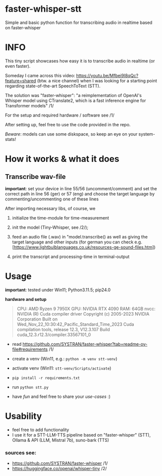 # faster-whisper-stt
 Simple and basic python function for transcribing audio in realtime based on faster-whisper

# INFO 

This tiny script showcases how easy it is to transcribe audio in realtime (or even faster).

Someday I came across this video: https://youtu.be/Mfbei9I8qQc?feature=shared (btw. a nice channel) when I was looking for a starting point regarding state-of-the-art SpeechToText (STT).

The solution was "faster-whisper":
"a reimplementation of OpenAI's Whisper model using CTranslate2, which is a fast inference engine for Transformer models" /1/

For the setup and required hardware / software see /1/

After setting up, feel free to use the code provided in the repo.

*Beware*: models can use some diskspace, so keep an eye on your system-stats!

# How it works & what it does
## Transcribe wav-file
**important**: set your device in line 55/56 (uncomment/comment) and set the correct path in line 56 (ger) or 57 (eng) and choose the target language by commenting/uncommenting one of these lines

After importing necessary libs, of course, we

1. initialize the time-module for time-measurement

2. init the model (Tiny-Whisper, see /2/); 

3. feed an audio file (.wav) in "model.transcribe() as well as giving the target language and other inputs (for german you can check e.g. [https://www.lightbulblanguages.co.uk/resources-ge-sound-files.htm])

4. print the transcript and processing-time in terminal-output

# Usage
**important**: tested under Win11; Python3.11.5; pip24.0

**hardware and setup**
> CPU: AMD Ryzen 9 7950X
GPU: NVIDIA RTX 4090
RAM: 64GB
nvcc: NVIDIA (R) Cuda compiler driver
Copyright (c) 2005-2023 NVIDIA Corporation
Built on Wed_Nov_22_10:30:42_Pacific_Standard_Time_2023
Cuda compilation tools, release 12.3, V12.3.107
Build cuda_12.3.r12.3/compiler.33567101_0

- read https://github.com/SYSTRAN/faster-whisper?tab=readme-ov-file#requirements /1/

- create a venv (Win11, e.g.: `python -m venv stt-venv`)

- activate venv (Win11: `stt-venv/Scripts/activate`)

- `pip install -r requirements.txt`

- run `python stt.py`

- have *fun* and feel free to share your *use-cases* :) 

# Usability 
- feel free to add functionality
- I use it for a STT-LLM-TTS pipeline based on "faster-whisper" (STT), Ollama & API (LLM, Mistral 7b), suno-bark (TTS)

### sources see:
-  https://github.com/SYSTRAN/faster-whisper /1/
-  https://huggingface.co/openai/whisper-tiny /2/

